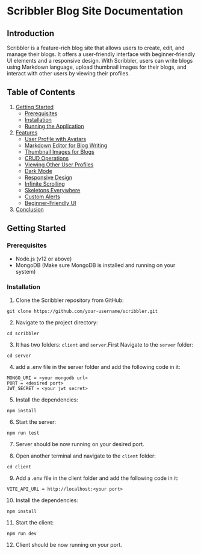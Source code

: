 # Scribbler Blog Site Documentation

## Introduction

Scribbler is a feature-rich blog site that allows users to create, edit, and manage their blogs. It offers a user-friendly interface with beginner-friendly UI elements and a responsive design. With Scribbler, users can write blogs using Markdown language, upload thumbnail images for their blogs, and interact with other users by viewing their profiles.

## Table of Contents

1. [Getting Started](#getting-started)
   - [Prerequisites](#prerequisites)
   - [Installation](#installation)
   - [Running the Application](#running-the-application)
2. [Features](#features)
   - [User Profile with Avatars](#user-profile-with-avatars)
   - [Markdown Editor for Blog Writing](#markdown-editor-for-blog-writing)
   - [Thumbnail Images for Blogs](#thumbnail-images-for-blogs)
   - [CRUD Operations](#crud-operations)
   - [Viewing Other User Profiles](#viewing-other-user-profiles)
   - [Dark Mode](#dark-mode)
   - [Responsive Design](#responsive-design)
   - [Infinite Scrolling](#infinite-scrolling)
   - [Skeletons Everywhere](#skeletons-everywhere)
   - [Custom Alerts](#custom-alerts)
   - [Beginner-Friendly UI](#beginner-friendly-ui)
3. [Conclusion](#conclusion)

## Getting Started

### Prerequisites

- Node.js (v12 or above)
- MongoDB (Make sure MongoDB is installed and running on your system)

### Installation

1. Clone the Scribbler repository from GitHub:

```
git clone https://github.com/your-username/scribbler.git

```

2. Navigate to the project directory:

```
cd scribbler
```

3. It has two folders: `client` and `server`.First Navigate to the `server` folder:

```
cd server

```

4. add a .env file in the server folder and add the following code in it:

```
MONGO_URI = <your mongodb url>
PORT = <desired port>
JWT_SECRET = <your jwt secret>

```

5. Install the dependencies:

```
npm install

```

6. Start the server:

```
npm run test

```

7. Server should be now running on your desired port.

8. Open another terminal and navigate to the `client` folder:

```
cd client

```

9. Add a .env file in the client folder and add the following code in it:

```
VITE_API_URL = http://localhost:<your port>

```

10. Install the dependencies:

```
npm install

```

11. Start the client:

```
npm run dev

```

12. Client should be now running on your port.
